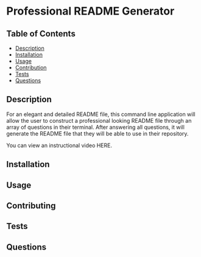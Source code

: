# Professional README Generator

## Table of Contents
* [Description](#description)
* [Installation](#installation)
* [Usage](#usage)
* [Contribution](#contribute)
* [Tests](#tests)
* [Questions](#questions)

## Description
For an elegant and detailed README file, this command line application will allow the user to construct a professional looking README file through an array of questions in their terminal. After answering all questions, it will generate the README file that they will be able to use in their repository.

You can view an instructional video HERE.

## Installation

## Usage

## Contributing

## Tests

## Questions


